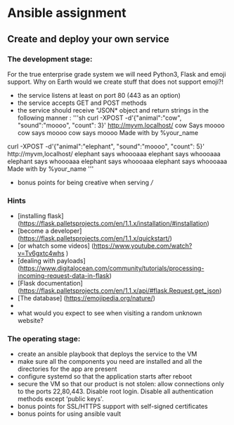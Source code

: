 # Ansible assignment
## Create and deploy your own service
### The development stage:
For the true enterprise grade system we will need Python3, Flask and emoji support.
Why on Earth would we create stuff that does not support emoji?!

* the service listens at least on port 80 (443 as an option)
* the service accepts GET and POST methods
* the service should receive “JSON* object and return strings in the following manner :
'''sh
curl -XPOST -d'{"animal":"cow", "sound":"moooo", "count": 3}'
http://myvm.localhost/
cow Says moooo
cow says moooo
cow says moooo
Made with by %your_name

curl -XPOST -d'{"animal":"elephant", "sound":"moooo", "count": 5}'
http://myvm,localhost/
elephant says whoooaaa
elephant says whoooaaa
elephant says whoooaaa
elephant says whoooaaa
elephant says whoooaaa
Made with by %your_name
'''

* bonus points for being creative when serving */*

### Hints

* [installing flask] (https://flask.palletsprojects.com/en/1.1.x/installation/#installation)
* [become a developer] (https://flask.palletsprojects.com/en/1.1.x/quickstart/)
* [or whatch some videos] (https://www.youtube.com/watch?v=Tv6gxtc4whs )
* [dealing with payloads] (https://www.digitalocean.com/community/tutorials/processing-incoming-request-data-in-flask)
* [Flask documentation] (https://flask.palletsprojects.com/en/1.1.x/api/#flask.Request.get_json)
* [The database] (https://emojipedia.org/nature/)
*
* what would you expect to see when visiting a random unknown website?

### The operating stage:
* create an ansible playbook that deploys the service to the VM
* make sure all the components you need are installed and all the directories for the app are present
* configure systemd so that the application starts after reboot
* secure the VM so that our product is not stolen: allow connections only to the ports 22,80,443. Disable root login. Disable all authentication methods except ‘public keys'.
* bonus points for SSL/HTTPS support with self-signed certificates
* bonus points for using ansible vault
